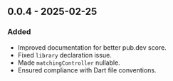 ## 0.0.4 - 2025-02-25
### Added
- Improved documentation for better pub.dev score.
- Fixed `library` declaration issue.
- Made `matchingController` nullable.
- Ensured compliance with Dart file conventions.
